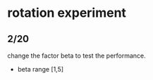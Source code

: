 # rotation experiment 

##  2/20

change the factor beta to test the performance. 
- beta range [1,5] 